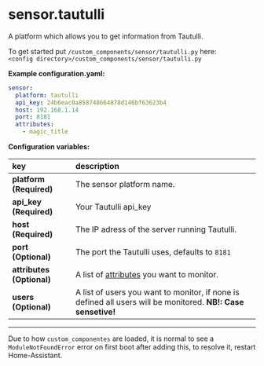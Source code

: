 # sensor.tautulli

A platform which allows you to get information from Tautulli.
  
To get started put `/custom_components/sensor/tautulli.py` here:  
`<config directory>/custom_components/sensor/tautulli.py`  
  
**Example configuration.yaml:**

```yaml
sensor:
  platform: tautulli
  api_key: 24b6eac0a858748664878d146bf63623b4
  host: 192.168.1.14
  port: 8181
  attributes:
    - magic_title
```

**Configuration variables:**  

key | description  
:--- | :---  
**platform (Required)** | The sensor platform name.  
**api_key (Required)** | Your Tautulli api_key  
**host (Required)** | The IP adress of the server running Tautulli.  
**port (Optional)** | The port the Tautulli uses, defaults to `8181`  
**attributes (Optional)** | A list of [attributes](attributes.md) you want to monitor.  
**users (Optional)** | A list of users you want to monitor, if none is defined all users will be monitored. **NB!: Case sensetive!**

***
Due to how `custom_componentes` are loaded, it is normal to see a `ModuleNotFoundError` error on first boot after adding this, to resolve it, restart Home-Assistant.
